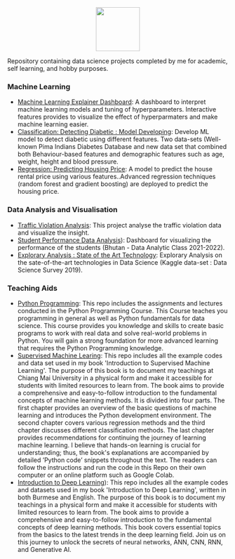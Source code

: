 <div id="header" align="center">
  <img src="https://media.giphy.com/media/M9gbBd9nbDrOTu1Mqx/giphy.gif" width="100"/>
</div>

Repository containing data science projects completed by me for academic, self learning, and hobby purposes.

### Machine Learning
  - [Machine Learning Explainer Dashboard](https://github.com/myothida/machinelearningEx.git): A dashboard to interpret machine learning models and tuning of hyperparameters. Interactive features provides to visualize the effect of hyperparmaters and make machine learning easier. 
  - [Classification: Detecting Diabetic : Model Developing](https://github.com/myothida/diabetic-detection-app.git): Develop ML model to detect diabetic using different features. Two data-sets (Well-known Pima Indians Diabetes Database and new data set that combined both Behaviour-based features and demographic features such as age, weight, height and blood pressure. 
  - [Regression: Predicting Housing Price](https://github.com/myothida/RentalPriceEstimation.git): A model to predict the house rental price using various features..Advanced regression techniques (random forest and gradient boosting) are deployed to predict the housing price. 
### Data Analysis and Visualisation
  - [Traffic Violation Analysis](https://github.com/myothida/TrafficViolationAnalysis.git): This project analyse the traffic violation data and visualize the insight. 
  - [Student Performance Data Analysis](https://github.com/myothida/DA_Students_Grade.git)): Dashboard for visualizing the performance of the students (Bhutan - Data Analytic Class 2021-2022). 
  - [Explorary Analysis : State of the Art Technology](https://github.com/myothida/survey_dashboard.git): Explorary Analysis on the sate-of-the-art technologies in Data Science (Kaggle data-set : Data Science Survey 2019).

### Teaching Aids
- [Python Programming](https://github.com/myothida/PythonProgramming.git): This repo includes the assignments and lectures conducted in the Python Programming Course. This Course teaches you programming in general as well as Python fundamentals for data science. This course provides you knowledge and skills to create basic programs to work with real data and solve real-world problems in Python. You will gain a strong foundation for more advanced learning that requires the Python Programming knowledge.
- [Supervised Machine Learing](https://github.com/myothida/Intro-To-Supervised-Machine-Learning.git): This repo includes all the example codes and data set used in my book 'Introduction to Supervised Machine Learning'. The purpose of this book is to document my teachings at Chiang Mai University in a physical form and make it accessible for students with limited resources to learn from. The book aims to provide a comprehensive and easy-to-follow introduction to the fundamental concepts of machine learning methods. It is divided into four parts. The first chapter provides an overview of the basic questions of machine learning and introduces the Python development environment. The second chapter covers various regression methods and the third chapter discusses different classification methods. The last chapter provides recommendations for continuing the journey of learning machine learning. I believe that hands-on learning is crucial for understanding; thus, the book's explanations are accompanied by detailed ’Python code’ snippets throughout the text. The readers can follow the instructions and run the code in this Repo on their own computer or an online platform such as Google Colab.
- [Introduction to Deep Learning](https://github.com/myothida/Intro-to-Deep-Learning.git)): This repo includes all the example codes and datasets used in my book 'Introduction to Deep Learning', written in both Burmese and English. The purpose of this book is to document my teachings in a physical form and make it accessible for students with limited resources to learn from. The book aims to provide a comprehensive and easy-to-follow introduction to the fundamental concepts of deep learning methods. This book covers essential topics from the basics to the latest trends in the deep learning field. Join us on this journey to unlock the secrets of neural networks, ANN, CNN, RNN, and Generative AI.
